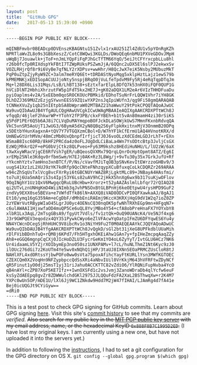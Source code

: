 ```yaml
---
layout: post
title:  "GitHub GPG"
date:   2017-05-13 15:39:00 +0900
---
```

```
-----BEGIN PGP PUBLIC KEY BLOCK-----

mQINBFmvbr0BEADcp0DVEnszKBAGNtu151Zvlx1rxAU251Zl4ZdU1v5pYOnRgKZh
NPRTlaWvZL8o9s3GBbXeszZ/CotC8WQwi3KGLDs/DWoQEq6nbMU1PXVeGDOvJMpH
uWqBj7Jouawlk+jToF+nJmLYQpFiFqPJhGcTfTM66YqO/5eiJtCFYrxcpbLLu8hl
r26b0fcTp0RIXdspYkFBtI7TZWpRUksPSZwmJjA/6QQnc2uDX5El6slPJ2ekwxSv
VOZLRHjrQf8r9i6VyBe7qfNLY2rXDPsv+wwHhr/H8QcJwX7eiK5Nsby2MUbuzMkT
PqP0uZtpZjyRyW9ZC+3alm7meRYQ6Et+tDRDAStNyoMqg5xklpHztLajz1ewS79b
kPMEMNKjxEDISopACUUJjoNty5nspjBRqO0jVuLfeTpdvM9Fy5Rj4eRqTqpDTqJm
Mq+l28DX6Lis31Mqs/LsB/LhBT138+sEztxfarElpL8DfQ7k53nHX0iFQF0QUP1G
hVCiDlNT2HbhiXhrzutFW5p1FdT5kx2HE7J+gK02aDQX1LM2eAr6VIzTHHDFuaDu
pyiOaplms4v2A/SxEEbm0qoSROCKOUcPBMkid/EDhoTSuNrFrLQQW1Vhr7iYH8GK
DLhDZJ369MUZzEzjgSYwvnEESS9ZQiwYXP2nsJqIpiWUfn3/qg9Fi58gmQARAQAB
tCNNeXVuZy1qb25nIEtpbSA8bWpraW02MTBAZ21haWwuY29tPokCPQQTAQoAJwUC
Wa9uvQIbAwUJB4YfgAULCQgHAwUVCgkICwUWAgMBAAIeAQIXgAAKCRDXPTtWCh8J
vfqqD/46jleF2hkwrWP+YTohY2fP3PB/ckxFYBEh+b1t5vAn80mamH4zi30rSiKS
g5PdP1PEr6Q5b6AJ8i7CLVqDuMAYmqpoBOFJckDLaSOWjkUwS7MmnFKxnbRdvqQA
VkC5vnSR5AoUjT1JwUG3/6BymA5dX2yN8QBq2S6yFlpkHxitnxMjV3OnmmB20DPq
x5DEtbYHunXagxnA+tQV7Y7VTGQXzmCBol+D/W7hYF1kCfErmU1AQ4HVnotKRX/d
UmNEwGtUrhMVm/48mCzMb0UxQbnpfIrfjicTJ0J6voOLzXdCEdmLGDJrLhT+rEXn
WSmaB8Isc60RD/8kHF2PRCda4z0oFLJUgDdLCiBaLa4Wn7YsODtcBtp3JvljCsGX
EzWQjMhkrQ2F+ePG0bVjCtkz8QLPveo+Fy63M9kshz8HEdiHuNHU/L/lU2zW/6aX
tXwXxyWRacVjgCE6RfVsh7gER/uBQeosQVXMx79QrqLQnrOcHptOpmt8ATZ/Eg6I
xrEMp25Nle3Kdqv0rfbmSwm/H7EJj0AK+Rz3L8Wg/j+9vTu30y35x7GrkJufU+Rf
rYkcmhYztv7amHno3xnBTCf/P/Ns/cVavfMJiTqOB3pSNvKevItEWrzzoGHBv9/3
uugS41Xz1zL2XUJ9zYK7kdRfp9QcCNteFNhzqypXCuBfuxqCoLkCDQRZr269ARAA
w94cZhSqUsTxlVcg8vcFXrRyi6tGBCNUYrWAZ8RjLgktMLc89+JNBayA4HAsfmi/
to7uXj6Ua5mAQriS3s4Ipj53Y6Ls82uAV9hC2jHkX5hnXg6wx9b317suKjwOFlov
9OqINghY1Uz1QxV6MwgqcQRuLUBcHbw+Xrorz+t52yAAZAslmlLbfqr72rQIAQ28
qi2UTvLznUNHgKmD4WiiNImb3qJvhPNSOxBtGLBPnHj6keOEtpwU4rysHPD9GuF2
zndVy9EXX0se5BEVa+e7VWfdTfk86lN+AXXQ8iVAD8ODCvPI0QFXawkaAJ/8gAJ1
Et10/ymq16gG359Am+eCgDbF/dMhbEniRAEmj9KccH3KRXjHqG9dV1W2q7ioZ0ZP
2zYEWrVutRBypWIaO45LgrJU0yc4OENsCQ30nqOK5pfwNhTRXhEGp9mn+HFgqN7+
c6ulAWAAI1HjxwfaOD4muQP5Ce6uQL8YvjMBo4Y54+cfA8obPreHnaFX7YOYxbY8
xlbR1Lx3AqL/2mTsgGBsA9/fgyUt7Vdls/fv1ztQk+OuQ90UANcK4/Ve5NJf4xg6
J3r9GWPQEV3eqodzx4QY351PywkCWyo6eZlVFAcwYqOatpIFmZU6DFYqwES6Yu4y
NN4YCWcnDCegSjRhHUHC9V8ibcRv1o3NiYH9Fu2T0M0AEQEAAYkCJQQYAQoADwUC
Wa9uvQIbDAUJB4YfgAAKCRDXPTtWCh8JvQgkD/sGl2bt31jXeG8UPFkdblUUaMih
rDlFVibBDnhTuQ+rQM8j6KPd7/Fh5HTgxhOKEiAhw1GAn7y+fpIHeZmcpqAaqZZy
Ah8+eGGQ6mgnpCqCXj0JIcHoDZLU3FycrGeKm1YO4oL6ZyYyT/IvtGLU6HCz7NK6
Ur4idaamLV5YZjrXOIbymEp3no050sz1UNXPAMv+l7cL/huNLThmZ1Nt6Kyc9zJ0
ilOUc276dGi7z2KoUTm4Ye5wv0xNQhQ1jHP/3taUJ8IXNnSEOaPRMCZUsCloR8tJ
NAHlXFL4xdORtssYjbwPOFo0ww0sVta75poxAfihcYayFtKURLlYsn3MWfKGTOEC
CZEXCQm0X2VoqHn9NFZypbpccQdSsXRi4aNbvIUil0VrKkjM643hVFRFtwZDyNCf
qR5Finut1yO0dj25msT1yj31riJahu0ACCKTTC82vZdiO6/YlRQNiFupNvba4YcO
qB4nAYl+cZPB7XoP5KE7Ifz++IwnOXSFd1c2vsJvmj3ZanoWDraDb4qlYcfw6euF
ksSyZdAEEpq8gvZr8ZDWWulchdGKl2975JJLQQuFdzFA2XaL2BSThwqXw+r2K4M7
YXPc0wUn5OP/mDE1U/lXl6Jj9WC1ZNkdw9Hdd7M2jW47fIHAI/LJAmRg4d7fA41e
Bej0icUQGJt9CYiGyw==
=dRi0
-----END PGP PUBLIC KEY BLOCK-----
```

This is a test post to check GPG signing for GitHub commits. Learn about GPG signing [here][gpg-signing]. Visit this site's [commit history][commit-history] to see that my commits are *verified*. <s>Also search for my public key in the [MIT PGP public key server][mit-pgp] with my email address, name, or the hexadecimal KeyID `0x888F8B7C1995D2ED`.</s> (I have lost my original keys. I am currently using a new one, but have not uploaded it into the servers yet.)

In addition to following the [instructions][gpg-signing], I had to set a git configuration for the GPG directory on OS X.
`git config --global gpg.program $(which gpg)`

[gpg-signing]: https://help.github.com/articles/signing-commits-with-gpg/
[commit-history]: https://github.com/mjkim610/mjkim610.github.io/commits/master
[mit-pgp]: https://pgp.mit.edu/
